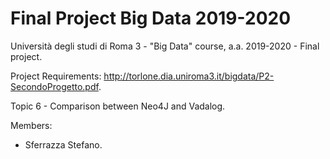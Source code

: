 # Final Project Big Data 2019-2020
Università degli studi di Roma 3 - "Big Data" course, a.a. 2019-2020 - Final project. <br />

Project Requirements: http://torlone.dia.uniroma3.it/bigdata/P2-SecondoProgetto.pdf. <br /> 

Topic 6 - Comparison between Neo4J and Vadalog.  <br /> 

Members:
* Sferrazza Stefano.
